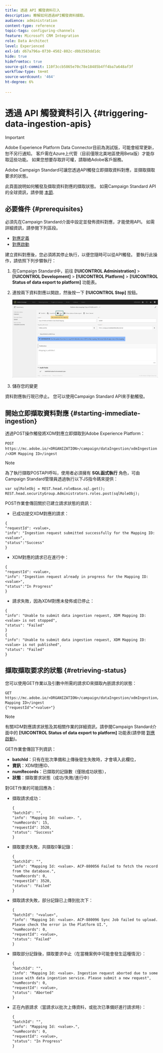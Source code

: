 ```yaml
---
title: 透過 API 觸發資料引入
description: 瞭解如何透過API觸發資料擷取。
audience: administration
content-type: reference
topic-tags: configuring-channels
feature: Microsoft CRM Integration
role: Data Architect
level: Experienced
exl-id: d67a796a-0730-4502-802c-d0b3583dd1dc
hide: true
hidefromtoc: true
source-git-commit: 110f3ccb5865e70c78e18485b4ff4ba7a648af3f
workflow-type: tm+mt
source-wordcount: '464'
ht-degree: 6%

---
```


# 透過 API 觸發資料引入 {#triggering-data-ingestion-apis}

>[!IMPORTANT]
>
>Adobe Experience Platform Data Connector目前為測試版，可能會經常更新，恕不另行通知。 客戶需在Azure上代管（目前僅限北美地區使用Beta版）才能存取這些功能。 如果您想要存取許可權，請聯絡Adobe客戶服務。

Adobe Campaign Standard可讓您透過API觸發立即擷取資料對應，並擷取擷取要求的狀態。

此頁面說明如何觸發及擷取資料對應的擷取狀態。 如需Campaign Standard API的全球資訊，請參閱 [本節](../../api/using/get-started-apis.md).

## 必要條件 {#prerequisites}

必須先在Campaign Standard介面中設定並發佈資料對應，才能使用API。 如需詳細資訊，請參閱下列區段。

* [對應定義](../../integrating/using/aep-mapping-definition.md)
* [對應啟動](../../integrating/using/aep-mapping-activation.md)

建立資料對應後，您必須將其停止執行，以便您隨時可以從API觸發。 要執行此操作，請依照下列步驟執行：

1. 在Campaign Standard中，前往 **[!UICONTROL Administration]** > **[!UICONTROL Development]** > **[!UICONTROL Platform]** > **[!UICONTROL Status of data export to platform]** 功能表。

1. 連按兩下資料對應以開啟，然後按一下 **[!UICONTROL Stop]** 按鈕。

   ![](assets/aep_datamapping_stop.png)

1. 儲存您的變更

資料對應執行現已停止。 您可以使用Campaign Standard API來手動觸發。

## 開始立即擷取資料對應 {#starting-immediate-ingestion}

透過POST操作觸發將XDM對應立即擷取到Adobe Experience Platform：

`POST https://mc.adobe.io/<ORGANIZATION>/campaign/dataIngestion/xdmIngestion/<XDM Mapping ID>/ingest`

>[!NOTE]
>
>為了執行擷取POSTAPI呼叫，使用者必須擁有 **SQL函式執行** 角色，可由Campaign Standard管理員透過執行以下JS指令碼來提供：
>
>```
>var sqlRoleObj = REST.head.roleBase.sql.get();
>REST.head.securityGroup.Administrators.roles.post(sqlRoleObj);
>```
>

POST作業會傳回關於已建立請求狀態的資訊：

* 已成功提交XDM對應的請求：

```
{
"requestId": <value>,
"info": "Ingestion request submitted successfully for the Mapping ID: <value>",
"status":"Success"
}
```

* XDM對應的請求已在進行中：

```
{
"requestId": <value>,
"info": "Ingestion request already in progress for the Mapping ID: <value>",
"status":"In Progress"
}
```

* 請求失敗，因為XDM對應未發佈或已停止：

```
{
"info": "Unable to submit data ingestion request, XDM Mapping ID: <value> is not stopped",
"status": "Failed"
}
{
"info": "Unable to submit data ingestion request, XDM Mapping ID: <value> is not published",
"status": "Failed"
}
```

## 擷取擷取要求的狀態 {#retrieving-status}

您可以使用GET作業以及引數中所需的請求ID來擷取內嵌請求的狀態：

```
GET https://mc.adobe.io/<ORGANIZATION>/campaign/dataIngestion/xdmIngestion/<XDM Mapping ID>/ingest
{"requestId"="<value>"}
```

>[!NOTE]
>
>有關XDM對應請求狀態及其相關作業的詳細資訊，請參閱Campaign Standard介面中的 **[!UICONTROL Status of data export to platform]** 功能表(請參閱 [對應啟動](../../integrating/using/aep-mapping-activation.md))。

GET作業會傳回下列資訊：

* **batchId**：只有在批次準備和上傳後發生失敗時，才會填入此欄位，
* **資訊**：XDM對應ID、
* **numRecords**：已擷取的記錄數（僅限成功狀態），
* **狀態**：擷取要求狀態（成功/失敗/進行中）

對GET作業的可能回應為：

* 擷取請求成功：

  ```
  {
  "batchId": "",
  "info": "Mapping Id: <value>. ",
  "numRecords": 15,
  "requestId": 3520,
  "status": "Success"
  }
  ```

* 擷取要求失敗，共擷取0筆記錄：

  ```
  {
  "batchId": "",
  "info": "Mapping Id: <value>. ACP-880056 Failed to fetch the record from the database.",
  "numRecords": 0,
  "requestId": 3520,
  "status": "Failed"
  }
  ```

* 擷取請求失敗，部分記錄已上傳到批次下：

  ```
  {
  "batchId": "<value>",
  "info": "Mapping Id: <value>. ACP-880096 Sync Job failed to upload. Please check the error in the Platform UI.",
  "numRecords": 0,
  "requestId": <value>,
  "status": "Failed"
  }
  ```

* 擷取部分記錄後，擷取要求中止（在當機案例中可能會發生這種情況）：

  ```
  {
  "batchId": "",
  "info": "Mapping Id: <value>. Ingestion request aborted due to some issue with data ingestion service. Please submit a new request",
  "numRecords": 0,
  "requestId": <value>,
  "status": "Aborted"
  }
  ```

* 正在內嵌請求（當請求以批次上傳資料，或批次已準備好進行請求時）：

  ```
  {
  "batchId": "",
  "info": "Mapping Id: <value>.",
  "numRecords": 0,
  "requestId": <value>,
  "status": "In Progress"
  }
  ```
